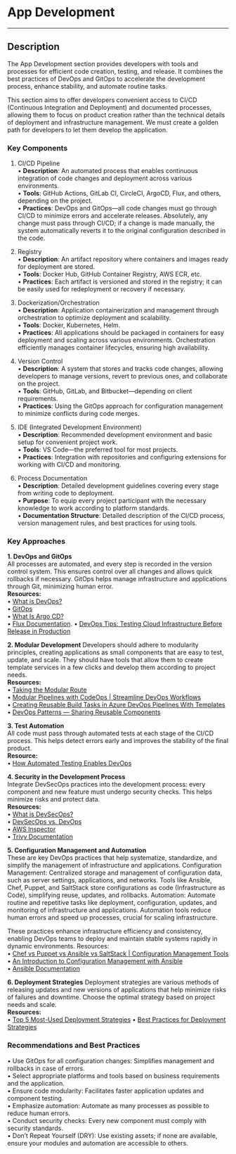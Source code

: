# App Development
---
## Description

The App Development section provides developers with tools and processes for efficient code creation, testing, and release. It combines the best practices of DevOps and GitOps to accelerate the development process, enhance stability, and automate routine tasks.  

This section aims to offer developers convenient access to CI/CD (Continuous Integration and Deployment) and documented processes, allowing them to focus on product creation rather than the technical details of deployment and infrastructure management. We must create a golden path for developers to let them develop the application.

### Key Components

1. CI/CD Pipeline  
•	**Description**: An automated process that enables continuous integration of code changes and deployment across various environments.  
•	**Tools**: GitHub Actions, GitLab CI, CircleCI, ArgoCD, Flux, and others, depending on the project.  
•	**Practices**: DevOps and GitOps—all code changes must go through CI/CD to minimize errors and accelerate releases. Absolutely, any change must pass through CI/CD; if a change is made manually, the system automatically reverts it to the original configuration described in the code.  

2. Registry  
•	**Description**: An artifact repository where containers and images ready for deployment are stored.  
•	**Tools**: Docker Hub, GitHub Container Registry, AWS ECR, etc.  
•	**Practices**: Each artifact is versioned and stored in the registry; it can be easily used for redeployment or recovery if necessary.  

3. Dockerization/Orchestration  
•	**Description**: Application containerization and management through orchestration to optimize deployment and scalability.  
•	**Tools**: Docker, Kubernetes, Helm.  
•	**Practices**: All applications should be packaged in containers for easy deployment and scaling across various environments. Orchestration efficiently manages container lifecycles, ensuring high availability.  

4. Version Control  
•	**Description**: A system that stores and tracks code changes, allowing developers to manage versions, revert to previous ones, and collaborate on the project.  
•	**Tools**: GitHub, GitLab, and Bitbucket—depending on client requirements.  
•	**Practices**: Using the GitOps approach for configuration management to minimize conflicts during code merges.  

5. IDE (Integrated Development Environment)  
•	**Description**: Recommended development environment and basic setup for convenient project work.  
•	**Tools**: VS Code—the preferred tool for most projects.  
•	**Practices**: Integration with repositories and configuring extensions for working with CI/CD and monitoring.  

6. Process Documentation  
•	**Description**: Detailed development guidelines covering every stage from writing code to deployment.  
•	**Purpose**: To equip every project participant with the necessary knowledge to work according to platform standards.  
•	**Documentation Structure**: Detailed description of the CI/CD process, version management rules, and best practices for using tools.  

### Key Approaches

**1. DevOps and GitOps**  
All processes are automated, and every step is recorded in the version control system. This ensures control over all changes and allows quick rollbacks if necessary. GitOps helps manage infrastructure and applications through Git, minimizing human error.  
**Resources:**  
•	[What is DevOps?](https://itsyndicate.org/blog/what-is-devops/)  
•	[GitOps](https://medium.com/@ahmed.fathy.elayaat/gitops-fc27ef5a7836)  
•	[What Is Argo CD?](https://argo-cd.readthedocs.io/en/stable/)  
•	[Flux Documentation](https://fluxcd.io/flux/). 
•	[DevOps Tips: Testing Cloud Infrastructure Before Release in Production](https://itsyndicate.org/blog/devops-tips-testing-cloud-infrastructure-before-release-in-production/)  

**2. Modular Development**
Developers should adhere to modularity principles, creating applications as small components that are easy to test, update, and scale. They should have tools that allow them to create template services in a few clicks and develop them according to project needs.  
**Resources:**  
•	[Taking the Modular Route](https://devops.com/taking-the-modular-route/)  
•	[Modular Pipelines with CodeOps | Streamline DevOps Workflows](https://medium.com/@lcsinfo/modular-pipelines-with-codeops-streamline-devops-workflows-ef28a12aa1c7)  
•	[Creating Reusable Build Tasks in Azure DevOps Pipelines With Templates](https://www.kristhecodingunicorn.com/post/azure-devops-pipeline-templates-for-reusable-tasks/)  
•	[DevOps Patterns — Sharing Reusable Components](https://medium.com/microsoftazure/devops-patterns-sharing-reusable-components-d351a9b4fdf9)  

**3. Test Automation**  
All code must pass through automated tests at each stage of the CI/CD process. This helps detect errors early and improves the stability of the final product.  
**Resource:**  
•	[How Automated Testing Enables DevOps](https://www.atlassian.com/devops/devops-tools/test-automation)

**4. Security in the Development Process**  
Integrate DevSecOps practices into the development process: every component and new feature must undergo security checks. This helps minimize risks and protect data.  
**Resources:**  
•	[What is DevSecOps?](https://aws.amazon.com/what-is/devsecops/)  
•	[DevSecOps vs. DevOps](https://www.redhat.com/en/topics/devops/what-is-devsecops)  
•	[AWS Inspector](https://aws.amazon.com/inspector/)  
•	[Trivy Documentation](https://aquasecurity.github.io/trivy/v0.57/)  

**5. Configuration Management and Automation**  
These are key DevOps practices that help systematize, standardize, and simplify the management of infrastructure and applications.
	Configuration Management: Centralized storage and management of configuration data, such as server settings, applications, and networks. Tools like Ansible, Chef, Puppet, and SaltStack store configurations as code (Infrastructure as Code), simplifying reuse, updates, and rollbacks.
	Automation: Automate routine and repetitive tasks like deployment, configuration, updates, and monitoring of infrastructure and applications. Automation tools reduce human errors and speed up processes, crucial for scaling infrastructure.

These practices enhance infrastructure efficiency and consistency, enabling DevOps teams to deploy and maintain stable systems rapidly in dynamic environments.
Resources:  
•	[Chef vs Puppet vs Ansible vs SaltStack | Configuration Management Tools](https://www.youtube.com/watch?v=_TVNCTK808I)  
•	[An Introduction to Configuration Management with Ansible](https://www.digitalocean.com/community/conceptual-articles/an-introduction-to-configuration-management-with-ansible)  
•	[Ansible Documentation](https://docs.ansible.com/)  

**6. Deployment Strategies**
Deployment strategies are various methods of releasing updates and new versions of applications that help minimize risks of failures and downtime. Choose the optimal strategy based on project needs and scale.  
**Resources:**  
•	[Top 5 Most-Used Deployment Strategies](https://www.youtube.com/watch?v=AWVTKBUnoIg)
•	[Best Practices for Deployment Strategies](https://www.plutora.com/blog/deployment-strategies-6-explained-in-depth)

### Recommendations and Best Practices

•	Use GitOps for all configuration changes: Simplifies management and rollbacks in case of errors.  
•	Select appropriate platforms and tools based on business requirements and the application.  
•	Ensure code modularity: Facilitates faster application updates and component testing.  
•	Emphasize automation: Automate as many processes as possible to reduce human errors.  
•	Conduct security checks: Every new component must comply with security standards.  
•	Don’t Repeat Yourself (DRY): Use existing assets; if none are available, ensure your modules and automation are accessible to others.  

